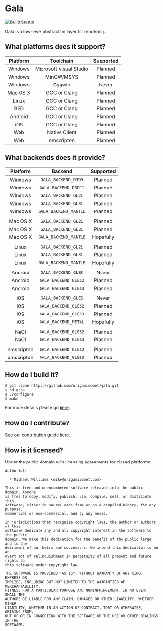 # Gala

[![Build Status](https://travis-ci.org/origamicomet/gala.png?branch=master)](http://travis-ci.org/origamicomet/gala)

Gala is a low-level abstraction layer for rendering.

What platforms does it support?
-------------------------------

| Platform  | Toolchain               | Supported             |
|:---------:|:-----------------------:|:---------------------:|
| Windows   | Microsoft Visual Studio |        Planned        |
| Windows   | MinGW/MSYS              |        Planned        |
| Windows   | Cygwin                  |         Never         |
| Mac OS X  | GCC or Clang            |        Planned        |
| Linux     | GCC or Clang            |        Planned        |
| BSD       | GCC or Clang            |        Planned        |
| Android   | GCC or Clang            |        Planned        |
| iOS       | GCC or Clang            |        Planned        |
| Web       | Native Client           |        Planned        |
| Web       | emscripten              |        Planned        |

What backends does it provide?
------------------------------

| Platform   | Backend               | Supported             |
|:----------:|:---------------------:|:---------------------:|
| Windows    | `GALA_BACKEND_D3D9`   |        Planned        |
| Windows    | `GALA_BACKEND_D3D11`  |        Planned        |
| Windows    | `GALA_BACKEND_GL21`   |        Planned        |
| Windows    | `GALA_BACKEND_GL31`   |        Planned        |
| Windows    | `GALA_BACKEND_MANTLE` |        Planned        |
|            |                       |                       |
| Mac OS X   | `GALA_BACKEND_GL21`   |        Planned        |
| Mac OS X   | `GALA_BACKEND_GL31`   |        Planned        |
| Mac OS X   | `GALA_BACKEND_MANTLE` |       Hopefully       |
|            |                       |                       |
| Linux      | `GALA_BACKEND_GL21`   |        Planned        |
| Linux      | `GALA_BACKEND_GL31`   |        Planned        |
| Linux      | `GALA_BACKEND_MANTLE` |       Hopefully       |
|            |                       |                       |
| Android    | `GALA_BACKEND_GLES`   |         Never         |
| Android    | `GALA_BACKEND_GLES2`  |        Planned        |
| Android    | `GALA_BACKEND_GLES3`  |        Planned        |
|            |                       |                       |
| iOS        | `GALA_BACKEND_GLES`   |         Never         |
| iOS        | `GALA_BACKEND_GLES2`  |        Planned        |
| iOS        | `GALA_BACKEND_GLES3`  |        Planned        |
| iOS        | `GALA_BACKEND_METAL`  |       Hopefully       |
|            |                       |                       |
| NaCl       | `GALA_BACKEND_GLES2`  |        Planned        |
| NaCl       | `GALA_BACKEND_GLES3`  |        Planned        |
|            |                       |                       |
| emscripten | `GALA_BACKEND_GLES2`  |        Planned        |
| emscripten | `GALA_BACKEND_GLES3`  |        Planned        |

How do I build it?
------------------

    $ git clone https://github.com/origamicomet/gala.git
    $ cd gala
    $ ./configure
    $ make

For more details please go [here](https://github.com/origamicomet/gala/wiki/Building).

How do I contribute?
--------------------

See our contribution guide [here](https://github.com/origamicomet/gala/wiki/Contributing).

How is it licensed?
-------------------

Under the public domain with licensing agreements for closed platforms.

```
Author(s):

  * Michael Williams <mike@origamicomet.com>

This is free and unencumbered software released into the public domain. Anyone
is free to copy, modify, publish, use, compile, sell, or distribute this
software, either in source code form or as a compiled binary, for any purpose,
commercial or non-commercial, and by any means.

In jurisdictions that recognize copyright laws, the author or authors of this
software dedicate any and all copyright interest in the software to the public
domain. We make this dedication for the benefit of the public large and to the
detriment of our heirs and successors. We intend this dedication to be an
overt act of relinquishment in perpetuity of all present and future rights to
this software under copyright law.

THE SOFTWARE IS PROVIDED "AS IS", WITHOUT WARRANTY OF ANY KIND, EXPRESS OR
IMPLIED, INCLUDING BUT NOT LIMITED TO THE WARRANTIES OF MERCHANTABILITY,
FITNESS FOR A PARTICULAR PURPOSE AND NONINFRINGEMENT. IN NO EVENT SHALL THE
AUTHORS BE LIABLE FOR ANY CLAIM, DAMAGES OR OTHER LIABILITY, WHETHER OTHER
LIABILITY, WHETHER IN AN ACTION OF CONTRACT, TORT OR OTHERWISE, ARISING FROM,
OUT OF OR IN CONNECTION WITH THE SOFTWARE OR THE USE OR OTHER DEALINGS IN THE
SOFTWARE.
```
